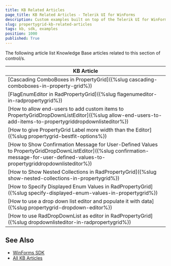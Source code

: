 ```yaml
---
title: KB Related Articles
page_title: KB Related Articles - Telerik UI for WinForms
description: Custom examples built on top of the Telerik UI for WinForms control.
slug: propertygrid-kb-related-articles
tags: kb, sdk, examples
position: 1000
published: True
---
```

The following article list Knowledge Base articles related to this section of control/s.
<!--KB Articles Table-->

|KB Article|
|----|
|[Cascading ComboBoxes in PropertyGrid]({%slug cascading-comboboxes-in-property-grid%})|
|[FlagEnumEditor in RadPropertyGrid]({%slug flagenumeditor-in-radpropertygrid%})|
|[How to allow end-users to add custom items to PropertyGridDropDownListEditor]({%slug allow-end-users-to-add-items-to-propertygriddropdownlisteditor%})|
|[How to give PropertyGrid Label more width than the Editor]({%slug propertygrid-bestfit-options%})|
|[How to Show Confirmation Message for User-Defined Values to PropertyGridDropDownListEditor]({%slug confirmation-message-for-user-defined-values-to-propertygriddropdownlisteditor%})|
|[How to Show Nested Collections in RadPropertyGrid]({%slug show-nested-collections-in-propertygrid%})|
|[How to Specify Displayed Enum Values in RadPropertyGrid]({%slug specify-displayed-enum-values-in-propertygrid%})|
|[How to use a drop down list editor and populate it with data]({%slug propertygrid-dropdown-editor%})|
|[How to use RadDropDownList as editor in RadPropertyGrid]({%slug dropdownlisteditor-in-radpropertygrid%})|

## See Also

* [WinForms SDK](https://github.com/telerik/winforms-sdk)
* [All KB Articles](https://docs.telerik.com/devtools/winforms/knowledge-base)
